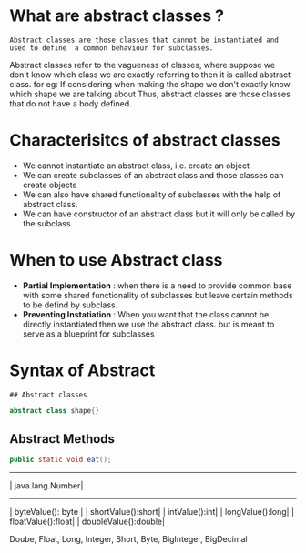# What are abstract classes ? 

```
Abstract classes are those classes that cannot be instantiated and used to define  a common behaviour for subclasses.
```
Abstract classes refer to the vagueness of classes, where suppose we don't know which class we are exactly referring to then it is called abstract class. 
for eg: If considering when making the shape we don't exactly know which shape we are talking about 
Thus, abstract classes are those classes that do not have a body defined. 

# Characterisitcs of abstract classes
- We cannot instantiate an abstract class, i.e. create an object
- We can create subclasses of an abstract class and those classes can create objects
- We can also have shared functionality of subclasses with the help of abstract class.
- We can have constructor of an abstract class but it will only be called by the subclass
# When to use Abstract class


- **Partial Implementation** : when there is a need to provide common base with some shared functionality of subclasses but leave certain methods to be defind by subclass.
- **Preventing Instatiation** : When you want that the class cannot be directly instantiated then we use the abstract class. but is meant to serve as a blueprint for subclasses 

# Syntax of Abstract 
	## Abstract classes

```java
abstract class shape{}
```
## Abstract Methods 

```java
public static void eat();
```

______________
| java.lang.Number|
______________ 
| byteValue(): byte  |
| shortValue():short|
| intValue():int|
| longValue():long|
| floatValue():float|
| doubleValue():double|

Doube, Float, Long, Integer, Short, Byte, BigInteger, BigDecimal



